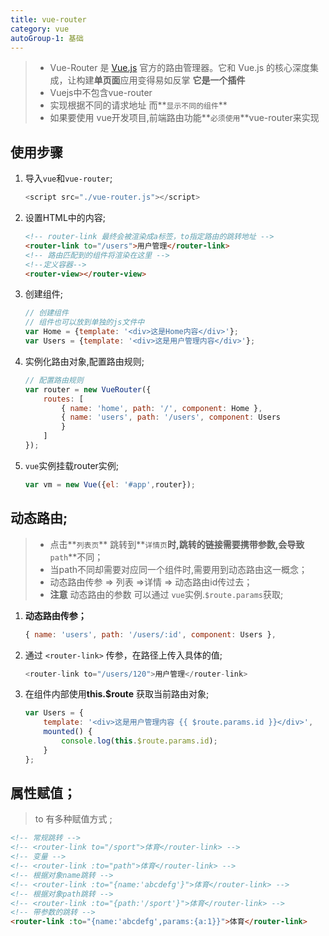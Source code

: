 ```yaml
---
title: vue-router
category: vue
autoGroup-1: 基础
---
```


> * Vue-Router 是 [Vue.js](http://cn.vuejs.org/) 官方的路由管理器。它和 Vue.js 的核心深度集成，让构建**单页面**应用变得易如反掌   **它是一个插件**
> * Vuejs中不包含vue-router
> * 实现根据不同的请求地址 而**`显示不同的组件`**
> * 如果要使用 vue开发项目,前端路由功能**`必须使用`**vue-router来实现

## 使用步骤 

1. 导入`vue`和`vue-router`;

   ```js
   <script src="./vue-router.js"></script>
   ```

2. 设置HTML中的内容;

   ```html
   <!-- router-link 最终会被渲染成a标签，to指定路由的跳转地址 -->
   <router-link to="/users">用户管理</router-link>
   <!-- 路由匹配到的组件将渲染在这里 -->
   <!--定义容器-->
   <router-view></router-view>
   ```

3. 创建组件;

   ```js
   // 创建组件
   // 组件也可以放到单独的js文件中
   var Home = {template: '<div>这是Home内容</div>'};
   var Users = {template: '<div>这是用户管理内容</div>'};
   ```

4. 实例化路由对象,配置路由规则;

   ```js
   // 配置路由规则
   var router = new VueRouter({
       routes: [
           { name: 'home', path: '/', component: Home },
           { name: 'users', path: '/users', component: Users 
           }
       ]
   });
   ```

5. `vue`实例挂载router实例;

   ```js
   var vm = new Vue({el: '#app',router});
   ```

## 动态路由;

> * 点击**`列表页`** 跳转到**`详情页`**时,跳转的链接需要携带参数,会导致**`path`**不同；
> * 当path不同却需要对应同一个组件时,需要用到动态路由这一概念；
> * 动态路由传参 =>  列表 =>详情 => 动态路由id传过去；
> * **注意** 动态路由的参数 可以通过 `vue`实例.`$route.params`获取;

1. **动态路由传参；**

   ```js
   { name: 'users', path: '/users/:id', component: Users },
   ```

2. 通过 `<router-link>` 传参，在路径上传入具体的值;

   ```js
   <router-link to="/users/120">用户管理</router-link>
   ```

3. 在组件内部使用**this.$route** 获取当前路由对象;

   ```js
   var Users = {   
       template: '<div>这是用户管理内容 {{ $route.params.id }}</div>',  
       mounted() {       
           console.log(this.$route.params.id);   
       }
   };
   ```

## 属性赋值；

> to 有多种赋值方式  ;

```html
<!-- 常规跳转 -->      
<!-- <router-link to="/sport">体育</router-link> -->      
<!-- 变量 -->      
<!-- <router-link :to="path">体育</router-link> -->      
<!-- 根据对象name跳转 -->      
<!-- <router-link :to="{name:'abcdefg'}">体育</router-link> -->      
<!-- 根据对象path跳转 -->      
<!-- <router-link :to="{path:'/sport'}">体育</router-link> -->      
<!-- 带参数的跳转 -->      
<router-link :to="{name:'abcdefg',params:{a:1}}">体育</router-link>
```

